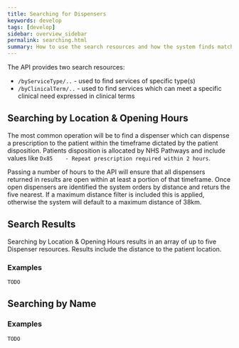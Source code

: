 ```yaml
---
title: Searching for Dispensers
keywords: develop
tags: [develop]
sidebar: overview_sidebar
permalink: searching.html
summary: How to use the search resources and how the system finds matching dispensers
---
```



The API provides two search resources:

  * `/byServiceType/..` - used to find services of specific type(s)
  * `/byClinicalTerm/..` - used to find services which can meet a specific clinical need expressed in clinical terms


## Searching by Location & Opening Hours ##

The most common operation will be to find a dispenser which can dispense a prescription to the patient within the timeframe dictated by the patient disposition. Patients disposition is allocated by NHS Pathways and include values like `Dx85	- Repeat prescription required within 2 hours`.

Passing a number of hours to the API will ensure that all dispensers returned in results are open within at least a portion of that timeframe. Once open dispensers are identified the system orders by distance and returs the five nearest. If a maximum distance filter is included this is applied, otherwise the system will default to a maximum distance of 38km.

## Search Results ##

Searching by Location & Opening Hours results in an array of up to five Dispenser resources. Results include the distance to the patient location.

### Examples ###

```
TODO
````

## Searching by Name ##


### Examples ###

```
TODO
````

